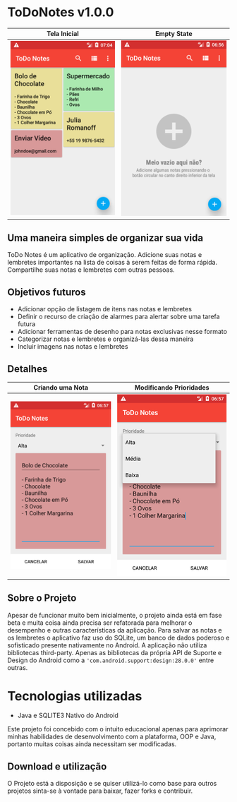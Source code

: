 # ToDoNotes v1.0.0
| Tela Inicial             |  Empty State             | 
:-------------------------:|:-------------------------:
![Tela inicial](https://raw.githubusercontent.com/eduardowgmendes/ToDoNotes/master/Screenshot_1562493857.png) | ![Sem conteúdo](https://raw.githubusercontent.com/eduardowgmendes/ToDoNotes/master/Screenshot_1562493389.png)


## Uma maneira simples de organizar sua vida
ToDo Notes é um aplicativo de organização. Adicione suas notas e lembretes importantes na lista de coisas à serem feitas de forma rápida. Compartilhe suas notas e lembretes com outras pessoas. 

## Objetivos futuros 
- Adicionar opção de listagem de itens nas notas e lembretes 
- Definir o recurso de criação de alarmes para alertar sobre uma tarefa futura
- Adicionar ferramentas de desenho para notas exclusivas nesse formato 
- Categorizar notas e lembretes e organizá-las dessa maneira 
- Incluir imagens nas notas e lembretes

## Detalhes


Criando uma Nota           |  Modificando Prioridades | 
:-------------------------:|:-------------------------:
![Criando uma nota](https://raw.githubusercontent.com/eduardowgmendes/ToDoNotes/master/Screenshot_1562493468.png) | ![Modificando prioridades](https://raw.githubusercontent.com/eduardowgmendes/ToDoNotes/master/Screenshot_1562493473.png)

## Sobre o Projeto 
Apesar de funcionar muito bem inicialmente, o projeto ainda está em fase beta e muita coisa ainda precisa ser refatorada para melhorar o desempenho e outras características da aplicação. Para salvar as notas e os lembretes o aplicativo faz uso do SQLite, um banco de dados poderoso e sofisticado presente nativamente no Android.
A aplicação não utiliza bibliotecas third-party. Apenas as bibliotecas da própria API de Suporte e Design do Android como a ```'com.android.support:design:28.0.0'``` entre outras.

# Tecnologias utilizadas
- Java e SQLITE3 Nativo do Android

Este projeto foi concebido com o intuito educacional apenas para aprimorar minhas habilidades de desenvolvimento com a plataforma, OOP e Java, portanto muitas coisas ainda necessitam ser modificadas. 

## Download e utilização  
O Projeto está a disposição e se quiser utilizá-lo como base para outros projetos sinta-se à vontade para baixar, fazer forks e contribuir.

